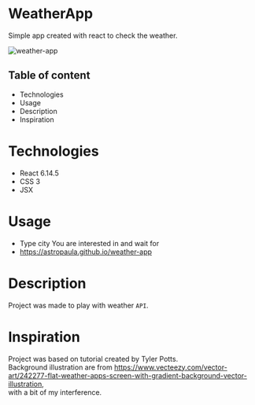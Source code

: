 # WeatherApp
Simple app created with react to check the weather.

![weather-app](https://user-images.githubusercontent.com/67111891/91979191-aec5e880-ed25-11ea-9192-0af102306ae9.png)


## Table of content
* Technologies
* Usage
* Description
* Inspiration

# Technologies
* React 6.14.5
* CSS 3
* JSX

# Usage
* Type city You are interested in and wait for 
* https://astropaula.github.io/weather-app

# Description
Project was made to play with weather `API`.

# Inspiration
Project was based on tutorial created by Tyler Potts.<br>
Background illustration are from https://www.vecteezy.com/vector-art/242277-flat-weather-apps-screen-with-gradient-background-vector-illustration, <br>
with a bit of my interference. 

